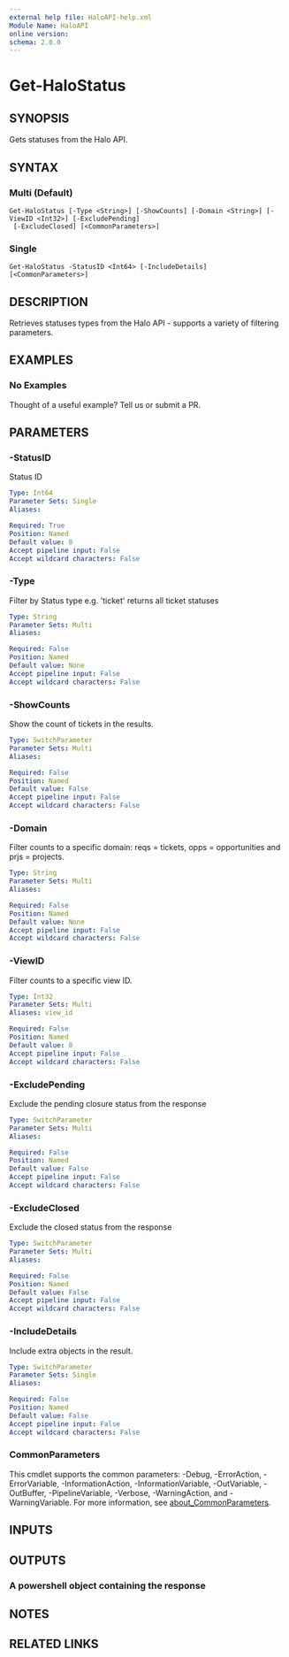 ```yaml
---
external help file: HaloAPI-help.xml
Module Name: HaloAPI
online version:
schema: 2.0.0
---
```


# Get-HaloStatus

## SYNOPSIS

Gets statuses from the Halo API.

## SYNTAX

### Multi (Default)
```
Get-HaloStatus [-Type <String>] [-ShowCounts] [-Domain <String>] [-ViewID <Int32>] [-ExcludePending]
 [-ExcludeClosed] [<CommonParameters>]
```

### Single
```
Get-HaloStatus -StatusID <Int64> [-IncludeDetails] [<CommonParameters>]
```

## DESCRIPTION

Retrieves statuses types from the Halo API - supports a variety of filtering parameters.

## EXAMPLES

### No Examples

Thought of a useful example? Tell us or submit a PR.

## PARAMETERS

### -StatusID

Status ID

```yaml
Type: Int64
Parameter Sets: Single
Aliases:

Required: True
Position: Named
Default value: 0
Accept pipeline input: False
Accept wildcard characters: False
```

### -Type

Filter by Status type e.g.
'ticket' returns all ticket statuses

```yaml
Type: String
Parameter Sets: Multi
Aliases:

Required: False
Position: Named
Default value: None
Accept pipeline input: False
Accept wildcard characters: False
```

### -ShowCounts

Show the count of tickets in the results.

```yaml
Type: SwitchParameter
Parameter Sets: Multi
Aliases:

Required: False
Position: Named
Default value: False
Accept pipeline input: False
Accept wildcard characters: False
```

### -Domain

Filter counts to a specific domain: reqs = tickets, opps = opportunities and prjs = projects.

```yaml
Type: String
Parameter Sets: Multi
Aliases:

Required: False
Position: Named
Default value: None
Accept pipeline input: False
Accept wildcard characters: False
```

### -ViewID

Filter counts to a specific view ID.

```yaml
Type: Int32
Parameter Sets: Multi
Aliases: view_id

Required: False
Position: Named
Default value: 0
Accept pipeline input: False
Accept wildcard characters: False
```

### -ExcludePending

Exclude the pending closure status from the response

```yaml
Type: SwitchParameter
Parameter Sets: Multi
Aliases:

Required: False
Position: Named
Default value: False
Accept pipeline input: False
Accept wildcard characters: False
```

### -ExcludeClosed

Exclude the closed status from the response

```yaml
Type: SwitchParameter
Parameter Sets: Multi
Aliases:

Required: False
Position: Named
Default value: False
Accept pipeline input: False
Accept wildcard characters: False
```

### -IncludeDetails

Include extra objects in the result.

```yaml
Type: SwitchParameter
Parameter Sets: Single
Aliases:

Required: False
Position: Named
Default value: False
Accept pipeline input: False
Accept wildcard characters: False
```

### CommonParameters
This cmdlet supports the common parameters: -Debug, -ErrorAction, -ErrorVariable, -InformationAction, -InformationVariable, -OutVariable, -OutBuffer, -PipelineVariable, -Verbose, -WarningAction, and -WarningVariable. For more information, see [about_CommonParameters](http://go.microsoft.com/fwlink/?LinkID=113216).

## INPUTS

## OUTPUTS

### A powershell object containing the response

## NOTES

## RELATED LINKS
